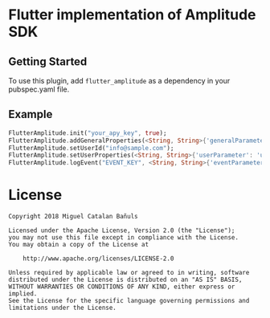 # Flutter implementation of Amplitude SDK

## Getting Started
To use this plugin, add `flutter_amplitude` as a dependency in your pubspec.yaml file.

## Example

```dart
FlutterAmplitude.init("your_apy_key", true);
FlutterAmplitude.addGeneralProperties(<String, String>{'generalParameter': 'general'});
FlutterAmplitude.setUserId("info@sample.com");
FlutterAmplitude.setUserProperties(<String, String>{'userParameter': 'user'});
FlutterAmplitude.logEvent("EVENT_KEY", <String, String>{'eventParameter': 'event'});
```

# License
	Copyright 2018 Miguel Catalan Bañuls

	Licensed under the Apache License, Version 2.0 (the "License");
	you may not use this file except in compliance with the License.
	You may obtain a copy of the License at

		http://www.apache.org/licenses/LICENSE-2.0

	Unless required by applicable law or agreed to in writing, software
	distributed under the License is distributed on an "AS IS" BASIS,
	WITHOUT WARRANTIES OR CONDITIONS OF ANY KIND, either express or implied.
	See the License for the specific language governing permissions and
	limitations under the License.
